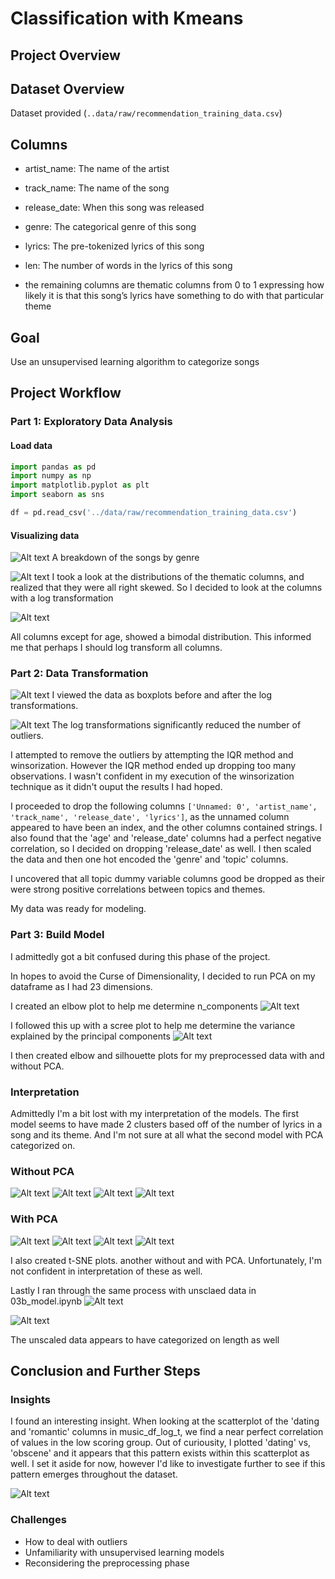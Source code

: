# Classification with Kmeans

## Project Overview


## Dataset Overview

Dataset provided (`..data/raw/recommendation_training_data.csv`)

## Columns

- artist_name: The name of the artist
- track_name: The name of the song
- release_date: When this song was released
- genre: The categorical genre of this song

- lyrics: The pre-tokenized lyrics of this song
- len: The number of words in the lyrics of this song
- the remaining columns are thematic columns from 0 to 1 expressing how likely it is that this song’s lyrics have something to do with that particular theme

## Goal
Use an unsupervised learning algorithm to categorize songs

## Project Workflow

### Part 1: Exploratory Data Analysis
#### Load data

```python
import pandas as pd
import numpy as np
import matplotlib.pyplot as plt
import seaborn as sns

df = pd.read_csv('../data/raw/recommendation_training_data.csv')
```
#### Visualizing data


![Alt text](image.png)
A breakdown of the songs by genre


![Alt text](image-1.png)
I took a look at the distributions of the thematic columns, and realized that they were all right skewed. So I decided to look at the columns with a log transformation

![Alt text](image-2.png)

All columns except for age, showed a bimodal distribution. This informed me that perhaps I should log transform all columns.



### Part 2: Data Transformation
![Alt text](image-3.png)
I viewed the data as boxplots before and after the log transformations.

![Alt text](image-4.png)
The log transformations significantly reduced the number of outliers.

I attempted to remove the outliers by attempting the IQR method and winsorization. However the IQR method ended up dropping too many observations. I wasn't confident in my execution of the winsorization technique as it didn't ouput the results I had hoped.


I proceeded to drop the following columns `['Unnamed: 0', 'artist_name', 'track_name', 'release_date', 'lyrics']`, as the unnamed column appeared to have been an index, and the other columns contained strings. I also found that the 'age' and 'release_date' columns had a perfect negative correlation, so I decided on dropping 'release_date' as well. I then scaled the data and then one hot encoded the 'genre' and 'topic' columns. 

I uncovered that all topic dummy variable columns good be dropped as their were strong positive correlations between topics and themes.

My data was ready for modeling.


### Part 3: Build Model

I admittedly got a bit confused during this phase of the project.

In hopes to avoid the Curse of Dimensionality, I decided to run PCA on my dataframe as I had 23 dimensions.

I created an elbow plot to help me determine n_components
![Alt text](image-5.png)

I followed this up with a scree plot to help me determine the variance explained by the principal components
![Alt text](image-6.png)

I then created elbow and silhouette plots for my preprocessed data with and without PCA.


### Interpretation

Admittedly I'm a bit lost with my interpretation of the models. The first model seems to have made 2 clusters based off of the number of lyrics in a song and its theme. And I'm not sure at all what the second model with PCA categorized on.

### Without PCA
![Alt text](image-9.png)
![Alt text](image-10.png)
![Alt text](image-7.png)
![Alt text](image-8.png)

### With PCA
![Alt text](image-11.png)
![Alt text](image-12.png)
![Alt text](image-13.png)
![Alt text](image-14.png)

I also created t-SNE plots. another without and with PCA. Unfortunately, I'm not confident in interpretation of these as well.

Lastly I ran through the same process with unsclaed data in 03b_model.ipynb
![Alt text](image-15.png)

![Alt text](image-16.png)

The unscaled data appears to have categorized on length as well

## Conclusion and Further Steps


### Insights

I found an interesting insight. When looking at the scatterplot of the 'dating and 'romantic' columns in music_df_log_t, we find a near perfect correlation of values in the low scoring group. Out of curiousity, I plotted 'dating' vs, 'obscene' and it appears that this pattern exists within this scatterplot as well. I set it aside for now, however I'd like to investigate further to see if this pattern emerges throughout the dataset.

![Alt text](image-17.png)


### Challenges

- How to deal with outliers
- Unfamiliarity with unsupervised learning models
- Reconsidering the preprocessing phase
